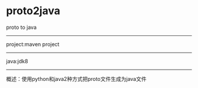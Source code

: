 # proto2java
proto to java

------------------------------------
project:maven project

------------------------------------
java:jdk8

------------------------------------
概述：使用python和java2种方式把proto文件生成为java文件

